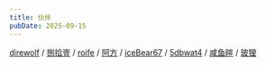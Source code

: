 ```yaml
---
title: 伙伴
pubDate: 2025-09-15
---
```


[direwolf](https://blog.drwf.ink/) /
[捌拾壹](https://blog.konpoku.top/) /
[roife](https://roife.github.io/) /
[阿方](https://fang.blog.miri.site/) /
[iceBear67](https://blog.0w0.ing/) /
[5dbwat4](https://5dbwat4.top/) /
[咸鱼暄](https://xuan-insr.github.io/) /
[玻狸](https://note.glassfoxowo.com/)
